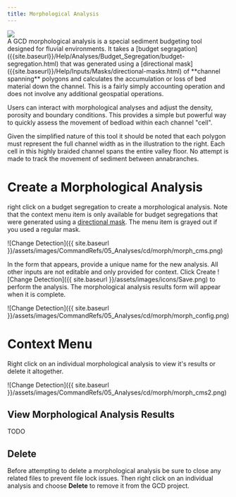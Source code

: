 ```yaml
---
title: Morphological Analysis
---
```


<div class="float-right">
<img src="{{ site.baseurl }}/assets/images/CommandRefs/05_Analyses/cd/morph/morph.png"></div>
A GCD morphological analysis is a special sediment budgeting tool designed for fluvial environments. It takes a [budget segragation]({{site.baseurl}}/Help/Analyses/Budget_Segregation/budget-segregation.html) that was generated using a [directional mask]({{site.baseurl}}/Help/Inputs/Masks/directional-masks.html) of **channel spanning** polygons and calculates the accumulation or loss of bed material down the channel. This is a fairly simply accounting operation and does not involve any additional geospatial operations.

Users can interact with morphological analyses and adjust the density, porosity and boundary conditions. This provides a simple but powerful way to quickly assess the movement of bedload within each channel "cell".

Given the simplified nature of this tool it should be noted that each polygon must represent the full channel width as in the illustration to the right. Each cell in this highly braided channel spans the entire valley floor. No attempt is made to track the movement of sediment between annabranches.

# Create a Morphological Analysis

right click on a budget segregation to create a morphological analysis. Note that the context menu item is only available for budget segregations that were generated using a [directional mask](). The menu item is grayed out if you used a regular mask.

![Change Detection]({{ site.baseurl }}/assets/images/CommandRefs/05_Analyses/cd/morph/morph_cms.png)

In the form that appears, provide a unique name for the new analysis. All other inputs are not editable and only provided for context. Click Create ![Change Detection]({{ site.baseurl }}/assets/images/icons/Save.png) to perform the analysis. The morphological analysis results form will appear when it is complete.

![Change Detection]({{ site.baseurl }}/assets/images/CommandRefs/05_Analyses/cd/morph/morph_config.png)

# Context Menu

Right click on an individual morphological analysis to view it's results or delete it altogether.

![Change Detection]({{ site.baseurl }}/assets/images/CommandRefs/05_Analyses/cd/morph/morph_cms2.png)

## View Morphological Analysis Results

TODO

## Delete

Before attempting to delete a morphological analysis be sure to close any related files to prevent file lock issues. Then right click on an individual analysis and choose **Delete** to remove it from the GCD project.